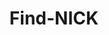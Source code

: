 ---
title: Find-NICK
github: https://github.com/Find-NICK
mode: dark
transition: 3s
archetype:
  - Little Bit of Everything
---